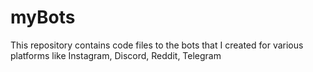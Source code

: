 # myBots
This repository contains code files to the bots that I created for various platforms like Instagram, Discord, Reddit, Telegram 
